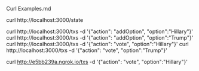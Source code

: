 Curl Examples.md

curl http://localhost:3000/state



curl http://localhost:3000/txs -d '{"action": "addOption", "option":"Hillary"}'
curl http://localhost:3000/txs -d '{"action": "addOption", "option":"Trump"}'
curl http://localhost:3000/txs -d '{"action": "vote", "option":"Hillary"}'
curl http://localhost:3000/txs -d '{"action": "vote", "option":"Trump"}'


curl http://e5bb239a.ngrok.io/txs -d '{"action": "vote", "option":"Hillary"}'
